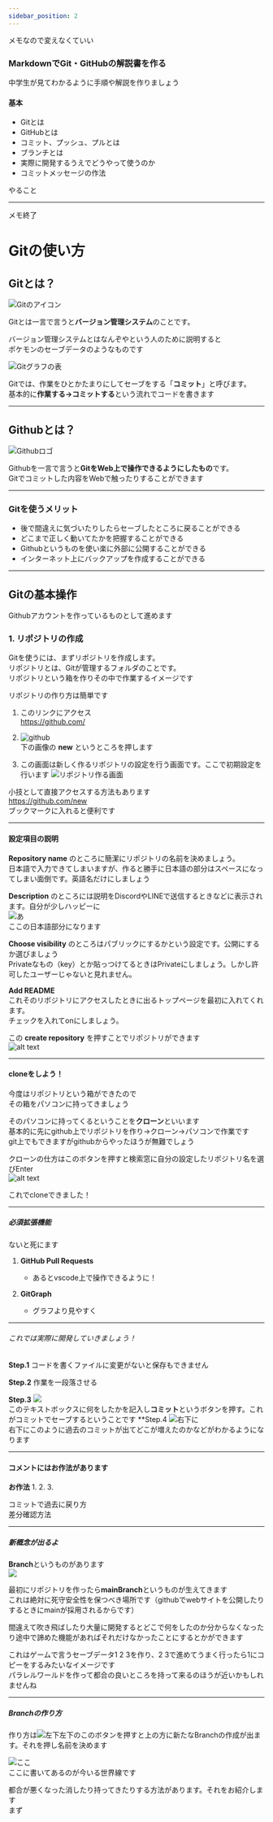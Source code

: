 ```yaml
---
sidebar_position: 2
---
```

メモなので変えなくていい
### MarkdownでGit・GitHubの解説書を作る
中学生が見てわかるように手順や解説を作りましょう

#### 基本
- Gitとは
- GitHubとは
- コミット、プッシュ、プルとは
- ブランチとは
- 実際に開発するうえでどうやって使うのか
- コミットメッセージの作法

やること

---
メモ終了
# Gitの使い方

## Gitとは？

![Gitのアイコン](./Git-Logo.png)

Gitとは一言で言うと**バージョン管理システム**のことです。

バージョン管理システムとはなんぞやという人のために説明すると  
ポケモンのセーブデータのようなものです

![Gitグラフの表](image.png)

Gitでは、作業をひとかたまりにしてセーブをする「**コミット**」と呼びます。  
基本的に**作業する→コミットする**という流れでコードを書きます

---

## Githubとは？

![Githubロゴ](image-2.png)

Githubを一言で言うと**GitをWeb上で操作できるようにしたもの**です。  
Gitでコミットした内容をWebで触ったりすることができます

---

### Gitを使うメリット
- 後で間違えに気づいたりしたらセーブしたところに戻ることができる
- どこまで正しく動いてたかを把握することができる
- Githubというものを使い楽に外部に公開することができる
- インターネット上にバックアップを作成することができる

---

## Gitの基本操作
Githubアカウントを作っているものとして進めます

### 1. リポジトリの作成

Gitを使うには、まずリポジトリを作成します。  
リポジトリとは、Gitが管理するフォルダのことです。  
リポジトリという箱を作りその中で作業するイメージです

リポジトリの作り方は簡単です

1. このリンクにアクセス  
   https://github.com/

2. ![github](image-3.png)  
   下の画像の **new** というところを押します

3. この画面は新しく作るリポジトリの設定を行う画面です。ここで初期設定を行います
   ![リポジトリ作る画面](image-4.png)

小技として直接アクセスする方法もあります  
https://github.com/new  
ブックマークに入れると便利です

---

#### 設定項目の説明

**Repository name** のところに簡潔にリポジトリの名前を決めましょう。  
日本語で入力できてしまいますが、作ると勝手に日本語の部分はスペースになってしまい面倒です。英語名だけにしましょう

**Description** のところには説明をDiscordやLINEで送信するときなどに表示されます。自分が少しハッピーに  
![あ](image-5.png)  
ここの日本語部分になります

**Choose visibility** のところはパブリックにするかという設定です。公開にするか選びましょう  
Privateなもの（key）とか貼っつけてるときはPrivateにしましょう。しかし許可したユーザーじゃないと見れません。

**Add README**  
これそのリポジトリにアクセスしたときに出るトップページを最初に入れてくれます。  
チェックを入れてonにしましょう。

この **create repository** を押すことでリポジトリができます  
![alt text](image-6.png)

---

#### cloneをしよう！

今度はリポジトリという箱ができたので  
その箱をパソコンに持ってきましょう

そのパソコンに持ってくるということを**クローン**といいます  
基本的に先にgithub上でリポジトリを作り→クローン→パソコンで作業です  
git上でもできますがgithubからやったほうが無難でしょう

クローンの仕方はこのボタンを押すと検索窓に自分の設定したリポジトリ名を選びEnter  
![alt text](image-7.png)

これでcloneできました！

---

##### 必須拡張機能
ないと死にます

1. **GitHub Pull Requests**
   - あるとvscode上で操作できるように！

2. **GitGraph**
   - グラフより見やすく

---

###### これでは実際に開発していきましょう！

**Step.1** コードを書くファイルに変更がないと保存もできません

**Step.2** 作業を一段落させる

**Step.3** ![](image-8.png)  
このテキストボックスに何をしたかを記入し**コミット**というボタンを押す。これがコミットでセーブするということです
**Step.4
![右下に](image-9.png)  
右下にこのように過去のコミットが出てどこが増えたのかなどがわかるようになります

---

#### コメントにはお作法があります

**お作法**
1. 
2. 
3. 

コミットで過去に戻り方  
差分確認方法

---

##### 新概念が出るよ

**Branch**というものがあります  
![](image-10.png)

最初にリポジトリを作ったら**mainBranch**というものが生えてきます  
これは絶対に死守安全性を保つべき場所です（githubでwebサイトを公開したりするときにmainが採用されるからです）

間違えて吹き飛ばしたり大量に開発するとどこで何をしたのか分からなくなったり途中で諦めた機能があればそれだけなかったことにするとかができます

これはゲームで言うセーブデータ1 2 3を作り、2 3で進めてうまく行ったら1にコピーをするみたいなイメージです  
パラレルワールドを作って都合の良いところを持って来るのほうが近いかもしれませんね

---

##### Branchの作り方

作り方は![左下](image-11.png)左下のこのボタンを押すと上の方に新たなBranchの作成が出ます。それを押し名前を決めます

![ここ](image-12.png)  
ここに書いてあるのが今いる世界線です

都合が悪くなった消したり持ってきたりする方法があります。それをお紹介します  
まず